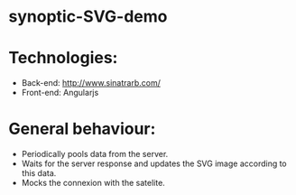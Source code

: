 synoptic-SVG-demo
=================

# Technologies:

 * Back-end: http://www.sinatrarb.com/
 * Front-end: Angularjs

# General behaviour: 

 * Periodically pools data from the server.
 * Waits for the server response and updates the SVG image according to this data.
 * Mocks the connexion with the satelite.
